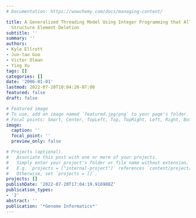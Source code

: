 ```yaml
---
# Documentation: https://wowchemy.com/docs/managing-content/

title: A Generalized Threading Model Using Integer Programming that Allows for Secondary
  Structure Element Deletion
subtitle: ''
summary: ''
authors:
- Kyle Ellrott
- Jun-tao Guo
- Victor Olman
- Ying Xu
tags: []
categories: []
date: '2006-01-01'
lastmod: 2022-07-20T10:04:20-07:00
featured: false
draft: false

# Featured image
# To use, add an image named `featured.jpg/png` to your page's folder.
# Focal points: Smart, Center, TopLeft, Top, TopRight, Left, Right, BottomLeft, Bottom, BottomRight.
image:
  caption: ''
  focal_point: ''
  preview_only: false

# Projects (optional).
#   Associate this post with one or more of your projects.
#   Simply enter your project's folder or file name without extension.
#   E.g. `projects = ["internal-project"]` references `content/project/deep-learning/index.md`.
#   Otherwise, set `projects = []`.
projects: []
publishDate: '2022-07-20T17:04:19.916908Z'
publication_types:
- '2'
abstract: ''
publication: '*Genome Informatics*'
---
```

